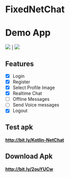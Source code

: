 # FixedNetChat

# Demo App

![](https://raw.githubusercontent.com/4mirfor3v3r/FixedNetChat/master/test0.gif)  |  ![](https://raw.githubusercontent.com/4mirfor3v3r/FixedNetChat/master/ahmad0.gif)

## Features
- [x] Login
- [x] Register
- [x] Select Profile Image
- [x] Realtime Chat
- [ ] Offline Messages
- [ ] Send Voice messages
- [x] Logout

## Test apk
#### http://bit.ly/Kotlin-NetChat

## Download Apk
#### http://bit.ly/2ouYUCw
